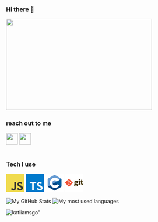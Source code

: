 ### Hi there 👋
<img src ="https://camo.githubusercontent.com/6c83d44cce2207f2ebe74e1164eab7b6c91a6f97912817de565345186914c44f/68747470733a2f2f692e70696e696d672e636f6d2f6f726967696e616c732f38662f39312f32382f38663931323839366163343932326461623862633663346333636265646335622e676966" aling="right" width="400" height="250">

### reach out to me

[<img height="32" width="32" src="https://www.omnicoreagency.com/wp-content/uploads/2018/02/Youtube-Logo-300x211.png" />][youtube]
[<img height="32" width="32" src="https://encrypted-tbn0.gstatic.com/images?q=tbn:ANd9GcQAL_64_TWgeCUjN_BKha-XHz3QwpcygKh_gA&usqp=CAU" />][ins]
<br />
<br />


### Tech I use
<img src="https://raw.githubusercontent.com/github/explore/80688e429a7d4ef2fca1e82350fe8e3517d3494d/topics/javascript/javascript.png" width="50" height="50"  > <img src="https://raw.githubusercontent.com/github/explore/80688e429a7d4ef2fca1e82350fe8e3517d3494d/topics/typescript/typescript.png" width="50" height="50"  > <img src="https://raw.githubusercontent.com/github/explore/f3e22f0dca2be955676bc70d6214b95b13354ee8/topics/c/c.png" width="50" height="50"  > <img src="https://raw.githubusercontent.com/github/explore/80688e429a7d4ef2fca1e82350fe8e3517d3494d/topics/git/git.png" width="50" height="50"  >


   ![My GitHub Stats](https://github-readme-stats.vercel.app/api?username=katliamsgo&theme=radical)
   ![My most used languages](https://github-readme-stats.vercel.app/api?username=katliamsgo&theme=radical)
   
   
  <p><img src="https://github-readme-streak-stats.herokuapp.com/?user=katliamsgo" alt=katliamsgo" /></p>
  
 



[youtube]:https://www.youtube.com/channel/UCxLH__BWSkLbMklWzAGQrOg
[ins]:https://www.instagram.com/salihkanak1/

<!--
**katliamsgo/katliamsgo** is a ✨ _special_ ✨ repository because its `README.md` (this file) appears on your GitHub profile.

Here are some ideas to get you started:

- 🔭 I’m currently working on ...
- 🌱 I’m currently learning ...
- 👯 I’m looking to collaborate on ...
- 🤔 I’m looking for help with ...
- 💬 Ask me about ...
- 📫 How to reach me: ...
- 😄 Pronouns: ...
- ⚡ Fun fact: ...
-->
